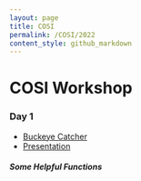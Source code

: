 ```yaml
---
layout: page
title: COSI
permalink: /COSI/2022
content_style: github_markdown
---
```


# COSI Workshop

### Day 1
* [Buckeye Catcher](https://c4cosu.com/buckeye-catch-em/)
* [Presentation](https://docs.google.com/presentation/d/1U4zt2SUtXIbZLoRow7zD6-C8dpqq0TgI8xYoTYdul2Y/edit?usp=sharing)

##### Some Helpful Functions